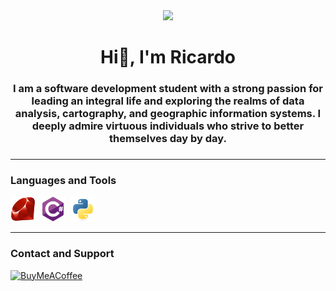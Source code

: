 <div id="header" align="center">
  <img src="https://media.giphy.com/media/l0HlNaQ6gWfllcjDO/giphy.gif" width="200" />
  <h1 align="center">Hi👋, I'm Ricardo</h1>
  <h3 align="center">I am a software development student with a strong passion for leading an integral life and exploring the realms of data analysis, cartography, and geographic information systems. I deeply admire virtuous individuals who strive to better themselves day by day.
    <h3/>
</div>
 
---
      
<div align="left">
  <h3>Languages and Tools</h3>
  <img src="https://github.com/devicons/devicon/blob/master/icons/ruby/ruby-original.svg" title="Ruby" alt="Rb" width="40" height="40" />&nbsp;
  <img src="https://github.com/devicons/devicon/blob/master/icons/csharp/csharp-original.svg" title="CSharp" alt="C#" width="40" height="40" />&nbsp;
  <img src="https://github.com/devicons/devicon/blob/master/icons/python/python-original.svg" title="Python" alt="Py" width="40" height="40" />&nbsp;
</div>

---
### Contact and Support
[![BuyMeACoffee](https://img.shields.io/badge/Buy_Me_A_Coffee-Support_My_Work-FFDD00?style=for-the-badge&logo=buy-me-a-coffee&logoColor=white&labelColor=101010)](https://www.buymeacoffee.com/hatusil)
  
  <!--
**Hatusil/Hatusil** is a ✨ _special_ ✨ repository because its `README.md` (this file) appears on your GitHub profile.
link de iconos: https://github.com/devicons/devicon/tree/master/icons

Here are some ideas to get you started:

- 🔭 I’m currently working on ...
- 🌱 I’m currently learning ...
- 👯 I’m looking to collaborate on ...
- 🤔 I’m looking for help with ...
- 💬 Ask me about ...
- 📫 How to reach me: ...
- 😄 Pronouns: ...
- ⚡ Fun fact: ...
-->
